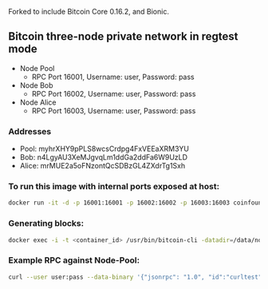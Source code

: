 Forked to include Bitcoin Core 0.16.2, and Bionic.

## Bitcoin three-node private network in regtest mode

- Node Pool
  - RPC Port 16001, Username: user, Password: pass
- Node Bob
  - RPC Port 16002, Username: user, Password: pass
- Node Alice
  - RPC Port 16003, Username: user, Password: pass

### Addresses

- Pool:  myhrXHY9pPLS8wcsCrdpg4FxVEEaXRM3YU
- Bob:   n4LgyAU3XeMJgvqLm1ddGa2ddFa6W9UzLD
- Alice: mrMUE2a5oFNzontQcSDBzGL4ZXdrTg1Sxh

### To run this image with internal ports exposed at host:

```bash
docker run -it -d -p 16001:16001 -p 16002:16002 -p 16003:16003 coinfoundry/bitcoin-private-testnet
```

### Generating blocks:

```bash
docker exec -i -t <container_id> /usr/bin/bitcoin-cli -datadir=/data/node-pool generate 1
```

### Example RPC against Node-Pool:

```bash
curl --user user:pass --data-binary '{"jsonrpc": "1.0", "id":"curltest", "method": "getinfo", "params": [] }' -H 'content-type: application/json;' http://127.0.0.1:16001/
```
